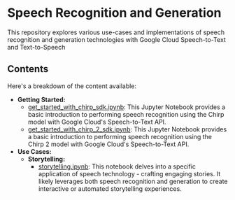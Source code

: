 # Speech Recognition and Generation

This repository explores various use-cases and implementations of speech recognition and generation technologies with Google Cloud Speech-to-Text and Text-to-Speech

## Contents

Here's a breakdown of the content available:

- **Getting Started:**
  - [get_started_with_chirp_sdk.ipynb](getting-started/get_started_with_chirp_sdk.ipynb): This Jupyter Notebook provides a basic introduction to performing speech recognition using the Chirp model with Google Cloud's Speech-to-Text API.
  - [get_started_with_chirp_2_sdk.ipynb](getting-started/get_started_with_chirp_2_sdk.ipynb): This Jupyter Notebook provides a basic introduction to performing speech recognition using the Chirp 2 model with Google Cloud's Speech-to-Text API.
- **Use Cases:**
  - **Storytelling:**
    - [storytelling.ipynb](use-cases/storytelling/storytelling.ipynb): This notebook delves into a specific application of speech technology - crafting engaging stories. It likely leverages both speech recognition and generation to create interactive or automated storytelling experiences.
